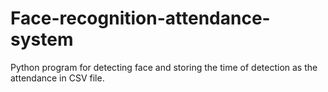 # Face-recognition-attendance-system
Python program for detecting face and storing the time of detection as the attendance in CSV file.
